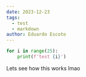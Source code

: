 ```yaml
---
date: 2023-12-23
tags:
  - test
  - markdown
author: Eduardo Escoto
---
```


```python
for i in range(25):
	print(f'test {i}')
```

Lets see how this works lmao